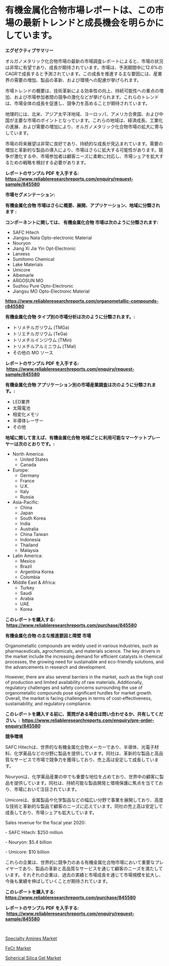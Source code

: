 <p><h1>有機金属化合物市場レポートは、この市場の最新トレンドと成長機会を明らかにしています。</h1></p><p><strong>エグゼクティブサマリー</strong></p>
<p><p>オルガノメタリック化合物市場の最新の市場調査レポートによると、市場の状況は非常に有望であり、成長が期待されています。市場は、予測期間中に12.6%のCAGRで成長すると予測されています。この成長を推進する主な要因には、産業界の需要の増加、製品の革新、および環境への配慮が挙げられます。</p><p>市場トレンドの概要は、技術革新による効率性の向上、持続可能性への重点の増加、および市場参加者間の競争の激化などが挙げられます。これらのトレンドは、市場全体の成長を促進し、競争力を高めることが期待されています。</p><p>地理的には、北米、アジア太平洋地域、ヨーロッパ、アメリカ合衆国、および中国が主要な市場のポイントとなっています。これらの地域は、経済成長、工業化の進展、および需要の増加により、オルガノメタリック化合物市場の拡大に寄与しています。</p><p>市場の将来展望は非常に良好であり、持続的な成長が見込まれています。需要の増加と革新的な製品の導入により、市場はさらに拡大する可能性があります。競争が激化する中、市場参加者は顧客ニーズに柔軟に対応し、市場シェアを拡大するための戦略を検討する必要があります。</p></p>
<p><strong>レポートのサンプル PDF を入手する: <a href="https://www.reliableresearchreports.com/enquiry/request-sample/845580">https://www.reliableresearchreports.com/enquiry/request-sample/845580</a></strong></p>
<p><strong>市場セグメンテーション:</strong></p>
<p><strong> 有機金属化合物 市場はさらに概要、展開、アプリケーション、地域に分類されます :</strong></p>
<p><strong>コンポーネントに関しては、 有機金属化合物 市場は次のように分類されます: &nbsp;</strong></p>
<p><ul><li>SAFC Hitech</li><li>Jiangsu Nata Opto-electronic Material</li><li>Nouryon</li><li>Jiang Xi Jia Yin Opt-Electronic</li><li>Lanxess</li><li>Sumitomo Chemical</li><li>Lake Materials</li><li>Umicore</li><li>Albemarle</li><li>ARGOSUN MO</li><li>Suzhou Pure Opto-Electronic</li><li>Jiangsu MO Opto-Electronic Material</li></ul></p>
<p><strong><a href="https://www.reliableresearchreports.com/organometallic-compounds-r845580">https://www.reliableresearchreports.com/organometallic-compounds-r845580</a></strong></p>
<p><strong> 有機金属化合物 タイプ別の市場分析は次のように分類されます。:</strong></p>
<p><ul><li>トリメチルガリウム (TMGa)</li><li>トリエチルガリウム (TeGa)</li><li>トリメチルインジウム (TMin)</li><li>トリメチルアルミニウム (TMal)</li><li>その他の MO ソース</li></ul></p>
<p><strong>レポートのサンプル PDF を入手する: &nbsp;<a href="https://www.reliableresearchreports.com/enquiry/request-sample/845580">https://www.reliableresearchreports.com/enquiry/request-sample/845580</a></strong></p>
<p><strong> 有機金属化合物 アプリケーション別の市場産業調査は次のように分類されます。:</strong></p>
<p><ul><li>LED業界</li><li>太陽電池</li><li>相変化メモリ</li><li>半導体レーザー</li><li>その他</li></ul></p>
<p><strong>地域に関して言えば、有機金属化合物 地域ごとに利用可能なマーケットプレーヤーは次のとおりです。:</strong></p>
<p><ul>
    <li>
        North America:
        <ul>
            <li>United States</li>
            <li>Canada</li>
        </ul>
    </li>
    <li>
        Europe:
        <ul>
            <li>Germany</li>
            <li>France</li>
            <li>U.K.</li>
            <li>Italy</li>
            <li>Russia</li>
        </ul>
    </li>
    <li>
        Asia-Pacific:
        <ul>
            <li>China</li>
            <li>Japan</li>
            <li>South Korea</li>
            <li>India</li>
            <li>Australia</li>
            <li>China Taiwan</li>
            <li>Indonesia</li>
            <li>Thailand</li>
            <li>Malaysia</li>
        </ul>
    </li>
    <li>
        Latin America:
        <ul>
            <li>Mexico</li>
            <li>Brazil</li>
            <li>Argentina Korea</li>
            <li>Colombia</li>
        </ul>
    </li>
    <li>
        Middle East & Africa:
        <ul>
            <li>Turkey</li>
            <li>Saudi</li>
            <li>Arabia</li>
            <li>UAE</li>
            <li>Korea</li>
        </ul>
    </li>
    </ul></p>
<p><strong>このレポートを購入する: &nbsp;<a href="https://www.reliableresearchreports.com/purchase/845580">https://www.reliableresearchreports.com/purchase/845580</a></strong></p>
<p><strong>有機金属化合物 の主な推進要因と障壁 市場</strong></p>
<p><p>Organometallic compounds are widely used in various industries, such as pharmaceuticals, agrochemicals, and materials science. The key drivers in the market include the increasing demand for efficient catalysts in chemical processes, the growing need for sustainable and eco-friendly solutions, and the advancements in research and development.</p><p>However, there are also several barriers in the market, such as the high cost of production and limited availability of raw materials. Additionally, regulatory challenges and safety concerns surrounding the use of organometallic compounds pose significant hurdles for market growth. Overall, the market is facing challenges in terms of cost-effectiveness, sustainability, and regulatory compliance.</p></p>
<p><strong>このレポートを購入する前に、質問がある場合は問い合わせるか、共有してください。:&nbsp; <a href="https://www.reliableresearchreports.com/enquiry/pre-order-enquiry/845580">https://www.reliableresearchreports.com/enquiry/pre-order-enquiry/845580</a></strong></p>
<p><strong>競争環境</strong></p>
<p><p>SAFC Hitechは、世界的な有機金属化合物メーカーであり、半導体、光電子材料、化学薬品などの分野に製品を提供しています。同社は、革新的な製品と高品質なサービスで市場で競争力を獲得しており、売上高は安定して成長しています。</p><p>Nouryonは、化学薬品産業の中でも重要な地位を占めており、世界中の顧客に製品を提供しています。同社は、持続可能な製品開発と環境保護に焦点を当てており、市場において注目されています。</p><p>Umicoreは、金属製品や化学製品などの幅広い分野で事業を展開しており、高度な技術と革新的な製品で顧客のニーズに応えています。同社の売上高は安定して成長しており、市場シェアも拡大しています。</p><p>Sales revenue for the fiscal year 2020:</p><p>- SAFC Hitech: $250 million</p><p>- Nouryon: $5.4 billion</p><p>- Umicore: $10 billion</p><p>これらの企業は、世界的に競争力のある有機金属化合物市場において重要なプレイヤーであり、製品の革新と高品質なサービスを通じて顧客のニーズを満たしています。それぞれの企業は、過去の実績と市場成長を通じて市場規模を拡大し、今後も業績を伸ばしていくことが期待されています。</p></p>
<p><strong>このレポートを購入する: &nbsp; <a href="https://www.reliableresearchreports.com/purchase/845580">https://www.reliableresearchreports.com/purchase/845580</a></strong></p>
<p><strong>レポートのサンプル PDF を入手する: &nbsp;<a href="https://www.reliableresearchreports.com/enquiry/request-sample/845580">https://www.reliableresearchreports.com/enquiry/request-sample/845580</a></strong><strong></strong></p>
<p>&nbsp;</p>
<p><p><a href="https://copper-carbon-84f.notion.site/Specialty-Amines-Market-Share-Market-New-Trends-Analysis-Report-By-Type-By-Application-By-End-us-1d8bf5c60f5c444193ff729c1adb18fd">Specialty Amines Market</a></p><p><a href="https://cedar-agate-3da.notion.site/FeCr-Market-Size-and-Growth-Market-Segmentation-Regional-and-Country-Breakdowns-and-Market-Trends-58f1edfe38d8407fb9f4a975f94f6485">FeCr Market</a></p><p><a href="https://circular-yam-9b9.notion.site/Spherical-Silica-Gel-Market-with-the-goal-of-estimating-the-market-size-and-future-growth-potential--72e3b80dc86845198ba1730b74a86dd3">Spherical Silica Gel Market</a></p></p>